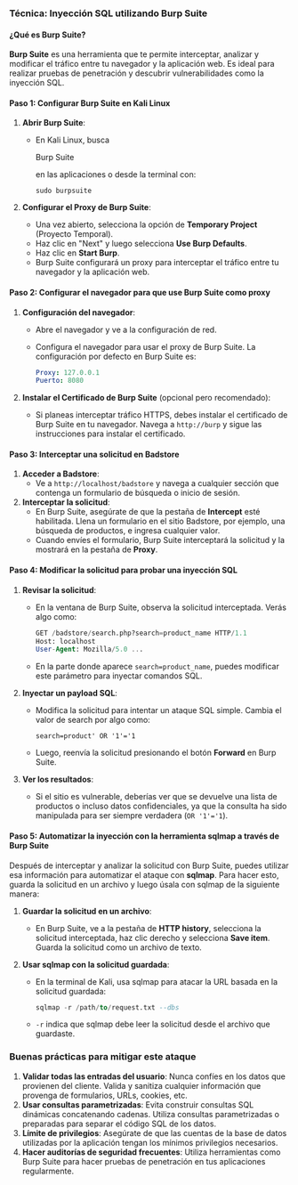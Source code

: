 ### Técnica: Inyección SQL utilizando Burp Suite

#### ¿Qué es Burp Suite?

**Burp Suite** es una herramienta que te permite interceptar, analizar y modificar el tráfico entre tu navegador y la aplicación web. Es ideal para realizar pruebas de penetración y descubrir vulnerabilidades como la inyección SQL.

#### Paso 1: Configurar Burp Suite en Kali Linux

1. **Abrir Burp Suite**:

   - En Kali Linux, busca 

     Burp Suite

      en las aplicaciones o desde la terminal con:

     ```visual basic
     sudo burpsuite
     ```

2. **Configurar el Proxy de Burp Suite**:

   - Una vez abierto, selecciona la opción de **Temporary Project** (Proyecto Temporal).
   - Haz clic en "Next" y luego selecciona **Use Burp Defaults**.
   - Haz clic en **Start Burp**.
   - Burp Suite configurará un proxy para interceptar el tráfico entre tu navegador y la aplicación web.

#### Paso 2: Configurar el navegador para que use Burp Suite como proxy

1. **Configuración del navegador**:

   - Abre el navegador y ve a la configuración de red.

   - Configura el navegador para usar el proxy de Burp Suite. La configuración por defecto en Burp Suite es:

     ```yaml
     Proxy: 127.0.0.1
     Puerto: 8080
     ```

2. **Instalar el Certificado de Burp Suite** (opcional pero recomendado):

   - Si planeas interceptar tráfico HTTPS, debes instalar el certificado de Burp Suite en tu navegador. Navega a `http://burp` y sigue las instrucciones para instalar el certificado.

#### Paso 3: Interceptar una solicitud en Badstore

1. **Acceder a Badstore**:
   - Ve a `http://localhost/badstore` y navega a cualquier sección que contenga un formulario de búsqueda o inicio de sesión.
2. **Interceptar la solicitud**:
   - En Burp Suite, asegúrate de que la pestaña de **Intercept** esté habilitada. Llena un formulario en el sitio Badstore, por ejemplo, una búsqueda de productos, e ingresa cualquier valor.
   - Cuando envíes el formulario, Burp Suite interceptará la solicitud y la mostrará en la pestaña de **Proxy**.

#### Paso 4: Modificar la solicitud para probar una inyección SQL

1. **Revisar la solicitud**:

   - En la ventana de Burp Suite, observa la solicitud interceptada. Verás algo como:

     ```sql
     GET /badstore/search.php?search=product_name HTTP/1.1
     Host: localhost
     User-Agent: Mozilla/5.0 ...
     ```

   - En la parte donde aparece `search=product_name`, puedes modificar este parámetro para inyectar comandos SQL.

2. **Inyectar un payload SQL**:

   - Modifica la solicitud para intentar un ataque SQL simple. Cambia el valor de  search por algo como:

     ```
     search=product' OR '1'='1
     ```

   - Luego, reenvía la solicitud presionando el botón **Forward** en Burp Suite.

3. **Ver los resultados**:

   - Si el sitio es vulnerable, deberías ver que se devuelve una lista de productos o incluso datos confidenciales, ya que la consulta ha sido manipulada para ser siempre verdadera (`OR '1'='1`).

#### Paso 5: Automatizar la inyección con la herramienta **sqlmap** a través de Burp Suite

Después de interceptar y analizar la solicitud con Burp Suite, puedes utilizar esa información para automatizar el ataque con **sqlmap**. Para hacer esto, guarda la solicitud en un archivo y luego úsala con sqlmap de la siguiente manera:

1. **Guardar la solicitud en un archivo**:

   - En Burp Suite, ve a la pestaña de **HTTP history**, selecciona la solicitud interceptada, haz clic derecho y selecciona **Save item**. Guarda la solicitud como un archivo de texto.

2. **Usar sqlmap con la solicitud guardada**:

   - En la terminal de Kali, usa sqlmap para atacar la URL basada en la solicitud guardada:

     ```sql
     sqlmap -r /path/to/request.txt --dbs
     ```

   - `-r` indica que sqlmap debe leer la solicitud desde el archivo que guardaste.

### Buenas prácticas para mitigar este ataque

1. **Validar todas las entradas del usuario**: Nunca confíes en los datos que provienen del cliente. Valida y sanitiza cualquier información que provenga de formularios, URLs, cookies, etc.
2. **Usar consultas parametrizadas**: Evita construir consultas SQL dinámicas concatenando cadenas. Utiliza consultas parametrizadas o preparadas para separar el código SQL de los datos.
3. **Límite de privilegios**: Asegúrate de que las cuentas de la base de datos utilizadas por la aplicación tengan los mínimos privilegios necesarios.
4. **Hacer auditorías de seguridad frecuentes**: Utiliza herramientas como Burp Suite para hacer pruebas de penetración en tus aplicaciones regularmente.